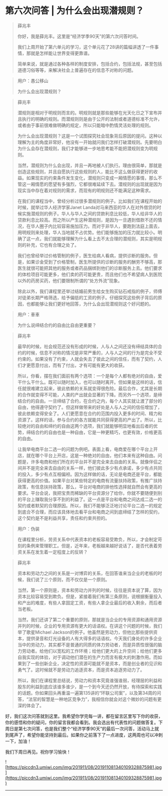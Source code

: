 # 第六次问答 | 为什么会出现潜规则？

> 薛兆丰
> 
> 你好，我是薛兆丰。这里是“经济学季90天”的第六次问答时间。
> 
> 我们上周开始了第六单元的学习，这个单元花了28讲的篇幅讲透了一件事情，那就是怎样能让世界变得更靠谱。
> 
> 简单来说，就是通过各种各样的制度安排，包括合约，包括法规，甚至包括道德习俗等等，来解决社会上普遍存在的信息不对称的问题。

> 用户：愚公移山
> 
> 为什么会出现潜规则？

> 薛兆丰
> 
> 潜规则是相对于明规则而言的。明规则就是那些能够在光天化日之下宣布并且执行的明确的规则。而潜规则则是由于公开的法制或者道德标准不允许，或者由于事前很难做明确的规定，所以只能暗中酌情灵活处理的规则。
> 
> 为什么会出现潜规则？这是一个试图探究社会现象背后原因的提问。这种以理解为主的角度非常好，他没有一开始就问我们怎样打破潜规则。先要明白为什么会存在潜规则，我们才能够进一步地思考能不能把潜规则变为明规则。
> 
> 当然，潜规则为什么会出现，并且一再地被人们执行。理由很简单，那就是创造这些规则，并且自愿执行这些规则的人，能比不这么做获得更好的收益。如果现实的约束条件发生变化，潜规则只变成一厢情愿的事情，那么不管这一厢情愿的愿望有多强烈，它都很难延续下去。潜规则的出现就是因为现实当中存在着对规则的需求，而现有的明规则还不能满足这种需求。
> 
> 在我们的课程当中，曾经分析过很多潜规则的例子。比如我们在课程开始的时候，就举过华人经济学家Janet Landa对马来西亚的华人在对外借贷的时候实施潜规则的例子。华人与华人之间的贷款利息比较低，华人给非华人的贷款利息比较高。而之所以产生这种潜规则，是因为一旦遇到借款不还的情况，在华人圈子内比较容易施加压力。而对于非华人，要跑到法庭上面去，用明规则来处理，华人当地就不占优势。他们能够施加的压力就比较小。明确了这一点，我们就能够理解为什么看上去不太合理的潜规则，其实是明规则的补充，它也有合理之处了。
> 
> 我们也曾经举过价格管制的例子，医生给病人看病，提供诊断的服务。但是，如果诊金受到了价格管制，医生所提供的诊断的服务的酬劳不够高，那医生就很可能把其他的服务或者药品捆绑到他们的诊断服务上去。他们要求的体检项目可能更多，他们卖的药可能更贵，而且他们也不希望病人到医院以外的药房买药，他们要限制所谓的“处方外流”现象。
> 
> 除此以外，我们课程里还举过结婚前男生给女生购买钻石戒指的例子，师傅对徒弟长期严格筛选，给予偏低的工资的例子。仔细探究这些例子背后的原因，也都能够让我们更好地回答，为什么会出现潜规则这个好问题的。

> 用户：車車
> 
> 为什么说缔结合约的自由比自由更重要？

> 薛兆丰
> 
> 最早的时候，社会规范还没有形成的时候，人与人之间还没有缔结具体的合约的时候，信息不对称的情况是非常严重的，人与人之间的行为是完全不受约束的。如果没有了约束，人就会失去了彼此之间的信任，而有了契约，人们才更愿意付出，而有了付出，才有可能有更大的收获。
> 
> 所以，你看，摆在我们面前有两个选项：一个是每个人都有绝对的自由，爱干什么干什么。既可以随时加入，也可以随时离开。但如果是这样的话，信任就很难建立起来，彼此依赖的关系就变得很危险。最后合作，尤其是长期的合作就变得不可能，人类的产出就会显著的下降。而另外一个选项，是缔结合约的自由。一旦缔结了合约，在合约之内，每个人其实就让渡了部分的自由，他得遵守契约了。但这样做带来的好处是人与人之间的信任增加了，彼此依赖变得安全了。人们更愿意在合约的范围内投入更多的时间、精力和资源了。这样的话，参与合约的各方就能共同获得更高的产出了。所以，比较绝对的自由和缔约的自由这两个选项，我们就能够明显地看出后者的优势，缔结合约的自由也是一种自由，它是一种更精巧，也更有效，价格更高的自由。
> 
> 让我举电商平台二选一的问题为例吧。表面上看，电商爱在哪个平台上开店，就在哪个平台上开店，这是一种绝对的自由，他们本来有这种自由。问题是，许多电商和他们所在的平台并不是完全来去自由的关系。就像伴侣之间并不是完全来去自由的关系一样，他们彼此多少有点承诺，多少有点共同的投入，多少有点互相偏袒。因为这样做的话，无论是电商还是平台，都能获得更高的价值。如果平台对某些特定的电商有流量扶持政策，有推广扶持政策，有信息扶持政策，那么，平台对电商的排他性选择就自然会有更高的要求。平台会说，我把宝贵而稀缺的平台资源分了给你，你就不要随便到别的平台上赚取我分享不到的利益了。这一点是平台和电商之间达成二选一的契约或者默契的合理原因。所以，我们不能够泛泛地讨论平台二选一的规定到底合不合理，而应该具体地去看平台和电商之间到底缔结了怎样的契约，这个契约是不是利益共享，责任和约束共担的。

> 用户：伪装
> 
> 在课程里分析，劳资关系中代表资本的老板容易受欺负，所以，才会制定苛刻的条例来管理职工。但是，近年来，老板越来越好说话了，是否代表着劳资关系在发生着一定程度上的反转？

> 薛兆丰
> 
> 资本和劳动力之间的关系是一对博弈的关系，在回答谁来当企业的老板的时候，我们说了三个原则，而不仅仅是一个原则。
> 
> 当然，第一个原则是，资本和劳动力并列的时候，往往是资本说了算，因为资本比较容易受到欺负。但是，紧接着我们有第三条原则，说根据衡量投入和产出的难度，有些人拿固定工资，有些人拿企业最后的收入剩余，而后者当老板。
> 
> 当然，我们还讲了第二个重要的原则，那就是当企业的专用资源和通用资源并列的时候，企业的专用资源有更大的话语权。在讲这个问题的时候，我们举了歌星Michael Jackson的例子。他虽然是劳动力，但他比那些提供资本，提供录音和灯光设备的人有大得多的话语权。今天我们身处的许多企业当中的劳动力，其实都不是普通的同质的体力劳动者，而是异质性很强的脑力劳动者。给他们以宽松的工作环境；给他们更大的上升空间；给他们更多自我实现的体验，对于调动他们潜在的生产力而言有极大的刺激作用。而如果到了一些创新企业，决定性的资源可能就不是资本，而是创业者的见识和勇气了。这时候就不是劳动力追逐资本，而是资本追逐劳动力了。
> 
> 所以，我们在课程里总结说，劳动力和资本究竟谁强谁弱，经理层的利益和股东的利益到底应该谁多谁少，是一个到今天还仍然开放，有待探索和实践的话题。你如果回头再重温一遍第135讲的“环联公司案”，以及第34周的问答，“法官的智慧是一种地区竞争力”，我相信你就会对这个微妙的问题有更深的体会了。

好，我们这次问答就到这里。我希望你学完每一讲，都在留言区里写下你的收获，你的感悟和你的疑问，你的留言我都会看到。我会选出有代表性的问题做答复。下周日是第七次问答，也是我们整个“经济学季90天”的最后一次问答，活动马上就到尾声了，希望你能坚持到最后。如果你之前落下了一点进度，这两周也可以冲刺一下，加油！

我们下周日再见。祝你学习愉快！

![https://piccdn3.umiwi.com/img/201911/08/201911081340109328875981.jpg](https://piccdn3.umiwi.com/img/201911/08/201911081340109328875981.jpg)

---
